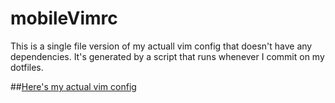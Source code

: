 mobileVimrc
===========

This is a single file version of my actuall vim config that doesn't have any dependencies. It's generated by a script that runs whenever I commit on my dotfiles. 

##[Here's my actual vim config](https://github.com/yramagicman/dotfiles/tree/master/.vim/config)
